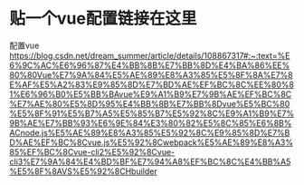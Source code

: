 # 贴一个vue配置链接在这里

配置vue
https://blog.csdn.net/dream_summer/article/details/108867317#:~:text=%E6%9C%AC%E6%96%87%E4%BB%8B%E7%BB%8D%E4%BA%86%EE%80%80Vue%E7%9A%84%E5%AE%89%E8%A3%85%E5%8F%8A%E7%8E%AF%E5%A2%83%E9%85%8D%E7%BD%AE%EF%BC%8C%EE%80%81%E6%96%B0%E5%BB%BAvue%E9%A1%B9%E7%9B%AE%EF%BC%8C%E7%AE%80%E5%8D%95%E4%BB%8B%E7%BB%8Dvue%E5%BC%80%E5%8F%91%E5%B7%A5%E5%85%B7%E5%92%8C%E9%A1%B9%E7%9B%AE%E7%BB%93%E6%9E%84%E3%80%82%E5%8C%85%E6%8B%ACnode.js%E5%AE%89%E8%A3%85%E5%92%8C%E9%85%8D%E7%BD%AE%EF%BC%8Cvue.js%E5%92%8Cwebpack%E5%AE%89%E8%A3%85%EF%BC%8Cvue-cli2%E5%92%8Cvue-cli3%E7%9A%84%E4%BD%BF%E7%94%A8%EF%BC%8C%E4%BB%A5%E5%8F%8AVS%E5%92%8CHbuilder

